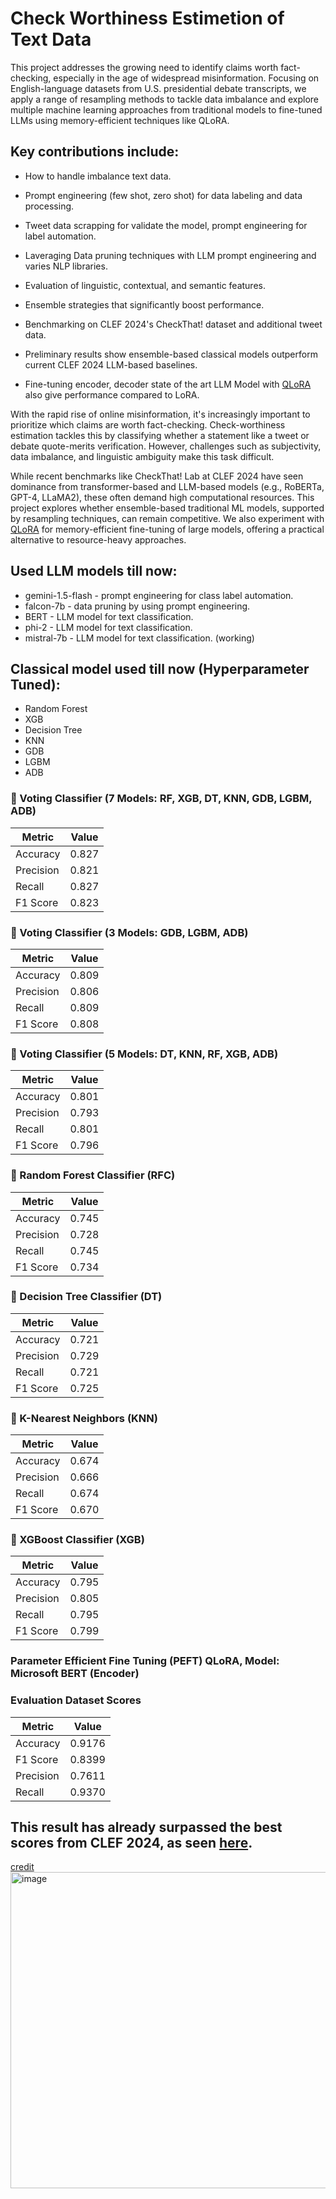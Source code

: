 # Check Worthiness Estimetion of Text Data

This project addresses the growing need to identify claims worth fact-checking, especially in the age of widespread misinformation. Focusing on English-language datasets from U.S. presidential debate transcripts, we apply a range of resampling methods to tackle data imbalance and explore multiple machine learning approaches from traditional models to fine-tuned LLMs using memory-efficient techniques like QLoRA.

## Key contributions include:

- How to handle imbalance text data.
  
- Prompt engineering (few shot, zero shot) for data labeling and data processing.

- Tweet data scrapping for validate the model, prompt engineering for label automation.
  
- Laveraging Data pruning techniques with LLM prompt engineering and  varies NLP libraries.

- Evaluation of linguistic, contextual, and semantic features.

- Ensemble strategies that significantly boost performance.

- Benchmarking on CLEF 2024's CheckThat! dataset and additional tweet data.

- Preliminary results show ensemble-based classical models outperform current CLEF 2024 LLM-based baselines.

- Fine-tuning encoder, decoder state of the art LLM Model with [QLoRA](https://huggingface.co/docs/peft/main/en/developer_guides/quantization) also give performance compared to LoRA.


With the rapid rise of online misinformation, it's increasingly important to prioritize which claims are worth fact-checking. Check-worthiness estimation tackles this by classifying whether a statement like a tweet or debate quote-merits verification. However, challenges such as subjectivity, data imbalance, and linguistic ambiguity make this task difficult.

While recent benchmarks like CheckThat! Lab at CLEF 2024 have seen dominance from transformer-based and LLM-based models (e.g., RoBERTa, GPT-4, LLaMA2), these often demand high computational resources. This project explores whether ensemble-based traditional ML models, supported by resampling techniques, can remain competitive. We also experiment with [QLoRA](https://arxiv.org/abs/2305.14314) for memory-efficient fine-tuning of large models, offering a practical alternative to resource-heavy approaches.


## Used LLM models till now:
- gemini-1.5-flash - prompt engineering for class label automation.
- falcon-7b - data pruning by using prompt engineering.
- BERT - LLM model for text classification.
- phi-2 - LLM model for text classification.
- mistral-7b -  LLM model for text classification. (working)

## Classical model used till now (Hyperparameter Tuned):
- Random Forest
- XGB
- Decision Tree
- KNN
- GDB
- LGBM
- ADB

### 🔀 Voting Classifier (7 Models: RF, XGB, DT, KNN, GDB, LGBM, ADB)

| Metric     | Value |
|------------|-------|
| Accuracy   | 0.827 |
| Precision  | 0.821 |
| Recall     | 0.827 |
| F1 Score   | 0.823 |
  
### 🔀 Voting Classifier (3 Models: GDB, LGBM, ADB)

| Metric     | Value |
|------------|-------|
| Accuracy   | 0.809 |
| Precision  | 0.806 |
| Recall     | 0.809 |
| F1 Score   | 0.808 |

### 🔀 Voting Classifier (5 Models: DT, KNN, RF, XGB, ADB)

| Metric     | Value |
|------------|-------|
| Accuracy   | 0.801 |
| Precision  | 0.793 |
| Recall     | 0.801 |
| F1 Score   | 0.796 |

### 🌲 Random Forest Classifier (RFC)

| Metric     | Value |
|------------|-------|
| Accuracy   | 0.745 |
| Precision  | 0.728 |
| Recall     | 0.745 |
| F1 Score   | 0.734 |

### 🌳 Decision Tree Classifier (DT)

| Metric     | Value |
|------------|-------|
| Accuracy   | 0.721 |
| Precision  | 0.729 |
| Recall     | 0.721 |
| F1 Score   | 0.725 |

### 🤖 K-Nearest Neighbors (KNN)

| Metric     | Value |
|------------|-------|
| Accuracy   | 0.674 |
| Precision  | 0.666 |
| Recall     | 0.674 |
| F1 Score   | 0.670 |

### 🚀 XGBoost Classifier (XGB)

| Metric     | Value |
|------------|-------|
| Accuracy   | 0.795 |
| Precision  | 0.805 |
| Recall     | 0.795 |
| F1 Score   | 0.799 |

### Parameter Efficient Fine Tuning (PEFT) QLoRA, Model: Microsoft BERT (Encoder)

### Evaluation Dataset Scores

| Metric     | Value        |
|------------|--------------|
| Accuracy   | 0.9176       |
| F1 Score   | 0.8399       |
| Precision  | 0.7611       |
| Recall     | 0.9370       |

## This result has already surpassed the best scores from CLEF 2024, as seen [here](https://checkthat.gitlab.io/clef2024/task1/).

[credit](https://checkthat.gitlab.io/clef2024/task1/)
<img width="506" alt="image" src="https://github.com/user-attachments/assets/e5e0c9f1-8f0a-485d-9d55-04adc89a4833" />

